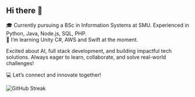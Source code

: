 ## Hi there 👋
🎓 Currently pursuing a BSc in Information Systems at SMU. Experienced in Python, Java, Node.js, SQL, PHP.\
🌱 I’m learning Unity C#, AWS and Swift at the moment.

Excited about AI, full stack development, and building impactful tech solutions. Always eager to learn, collaborate, and solve real-world challenges!

💻 Let’s connect and innovate together!

![GitHub Streak](https://github-readme-streak-stats.herokuapp.com/?user=shawnwjh&theme=ds)

<!--
**shawnwjh/shawnwjh** is a ✨ _special_ ✨ repository because its `README.md` (this file) appears on your GitHub profile.

Here are some ideas to get you started:

- 🔭 I’m currently working on ...
- 🌱 I’m currently learning ...
- 👯 I’m looking to collaborate on ...
- 🤔 I’m looking for help with ...
- 💬 Ask me about ...
- 📫 How to reach me: ...
- 😄 Pronouns: ...
- ⚡ Fun fact: ...
-->
